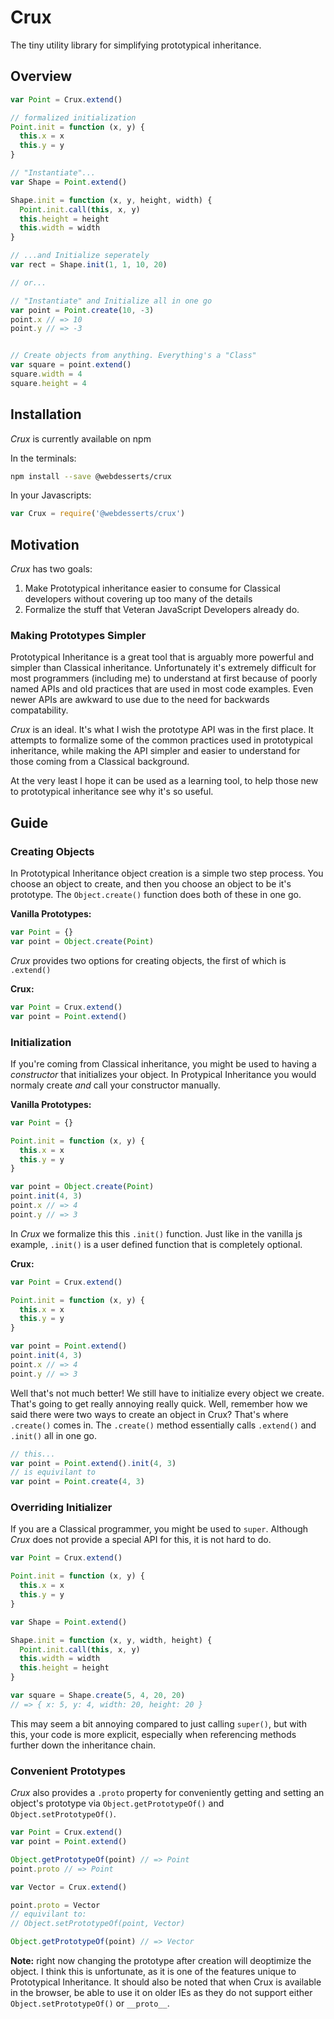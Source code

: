 
Crux
====

The tiny utility library for simplifying prototypical inheritance.

Overview
--------

```js
var Point = Crux.extend()

// formalized initialization
Point.init = function (x, y) {
  this.x = x
  this.y = y
}

// "Instantiate"...
var Shape = Point.extend()

Shape.init = function (x, y, height, width) {
  Point.init.call(this, x, y)
  this.height = height
  this.width = width
}

// ...and Initialize seperately
var rect = Shape.init(1, 1, 10, 20)

// or...

// "Instantiate" and Initialize all in one go
var point = Point.create(10, -3)
point.x // => 10
point.y // => -3


// Create objects from anything. Everything's a "Class"
var square = point.extend()
square.width = 4
square.height = 4
```


Installation
------------
*Crux* is currently available on npm

In the terminals:
```bash
npm install --save @webdesserts/crux
```

In your Javascripts:
```js
var Crux = require('@webdesserts/crux')
```  

Motivation
----------

*Crux* has two goals:

1. Make Prototypical inheritance easier to consume for Classical developers without covering up too many of the details
2. Formalize the stuff that Veteran JavaScript Developers already do.

### Making Prototypes Simpler

Prototypical Inheritance is a great tool that is arguably more powerful and simpler than Classical inheritance. Unfortunately it's extremely difficult for most programmers (including me) to understand at first because of poorly named APIs and old practices that are used in most code examples. Even newer APIs are awkward to use due to the need for backwards compatability.

*Crux* is an ideal. It's what I wish the prototype API was in the first place. It attempts to formalize some of the common practices used in prototypical inheritance, while making the API simpler and easier to understand for those coming from a Classical background.

At the very least I hope it can be used as a learning tool, to help those new to prototypical inheritance see why it's so useful.

Guide
-----

### Creating Objects

In Prototypical Inheritance object creation is a simple two step process. You choose an object to create, and then you choose an object to be it's prototype. The `Object.create()` function does both of these in one go.

**Vanilla Prototypes:**
```js
var Point = {}
var point = Object.create(Point)
```

*Crux* provides two options for creating objects, the first of which is `.extend()`

**Crux:**
```js
var Point = Crux.extend()
var point = Point.extend()
```

### Initialization

If you're coming from Classical inheritance, you might be used to having a *constructor* that initializes your object. In Protypical Inheritance you would normaly create *and* call your constructor manually.

**Vanilla Prototypes:**
```js
var Point = {}

Point.init = function (x, y) {
  this.x = x
  this.y = y
}

var point = Object.create(Point)
point.init(4, 3)
point.x // => 4
point.y // => 3
```

In *Crux* we formalize this this `.init()` function. Just like in the vanilla js example, `.init()` is a user defined function that is completely optional.

**Crux:**
```js
var Point = Crux.extend()

Point.init = function (x, y) {
  this.x = x
  this.y = y
}

var point = Point.extend()
point.init(4, 3)
point.x // => 4
point.y // => 3
```

Well that's not much better! We still have to initialize every object we create. That's going to get really annoying really quick. Well, remember how we said there were two ways to create an object in Crux? That's where `.create()` comes in. The `.create()` method essentially calls `.extend()` and `.init()` all in one go.

```js
// this...
var point = Point.extend().init(4, 3)
// is equivilant to
var point = Point.create(4, 3)
```

### Overriding Initializer

If you are a Classical programmer, you might be used to `super`. Although *Crux* does not provide a special API for this, it is not hard to do.

```js
var Point = Crux.extend()

Point.init = function (x, y) {
  this.x = x
  this.y = y
}

var Shape = Point.extend()

Shape.init = function (x, y, width, height) {
  Point.init.call(this, x, y)
  this.width = width
  this.height = height
}

var square = Shape.create(5, 4, 20, 20)
// => { x: 5, y: 4, width: 20, height: 20 }
```

This may seem a bit annoying compared to just calling `super()`, but with this, your code is more explicit, especially when referencing methods further down the inheritance chain.

### Convenient Prototypes

*Crux* also provides a `.proto` property for conveniently getting and setting an object's prototype via `Object.getPrototypeOf()` and `Object.setPrototypeOf()`.

```js
var Point = Crux.extend()
var point = Point.extend()

Object.getPrototypeOf(point) // => Point
point.proto // => Point

var Vector = Crux.extend()

point.proto = Vector
// equivilant to:
// Object.setPrototypeOf(point, Vector)

Object.getPrototypeOf(point) // => Vector
```

**Note:** right now changing the prototype after creation will deoptimize the object. I think this is unfortunate, as it is one of the features unique to Prototypical Inheritance. It should also be noted that when Crux is available in the browser, be able to use it on older IEs as they do not support either `Object.setPrototypeOf()` or `__proto__`.
